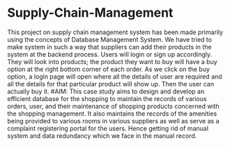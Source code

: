 # Supply-Chain-Management
This project on supply chain management system has been made primarily using the concepts of Database Management System. We have tried to make system in such a way that suppliers can add their products in the system at the backend process. Users will login or sign up accordingly. They will look into products; the product they want to buy will have a buy option at the right bottom corner of each order. As we click on the buy option, a login page will open where all the details of user are required and all the details for that particular product will show up. Then the user can actually buy it.
#AIM:
This case study aims to design and develop an efficient database for the shopping to maintain the records of various orders, user, and their maintenance of shopping products concerned with the shopping management. It also maintains the records of the amenities being provided to various rooms in various suppliers as well as serve as a complaint registering portal for the users. Hence getting rid of manual system and data redundancy which we face in the manual record.

